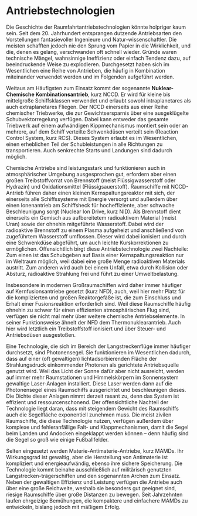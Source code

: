 # Antriebstechnologien

Die Geschichte der Raumfahrtantriebstechnologien könnte holpriger kaum sein. Seit dem 20. Jahrhundert entsprangen dutzende Antriebsarten den Vorstellungen fantasievoller Ingenieure und Natur-wissenschaftler. Die meisten schafften jedoch nie den Sprung vom Papier in die Wirklichkeit, und die, denen es gelang, verschwanden oft schnell wieder. Gründe waren technische Mängel, wahnsinnige Ineffizienz oder einfach Tendenz dazu, auf beeindruckende Weise zu explodieren.
Durchgesetzt haben sich im Wesentlichen eine Reihe von Antrieben, die häufig in Kombination miteinander verwendet werden und im Folgenden aufgeführt werden.

Weitaus am Häufigsten zum Einsatz kommt der sogenannte **Nuklear-Chemische Kombinationsantrieb**, kurz <hl>NCCD</hl>. Er wird für kleine bis mittelgroße Schiffsklassen verwendet und erlaubt sowohl intraplanetares als auch extraplanetares Fliegen.
Der <hl>NCCD</hl> einerseits aus einer Reihe chemischer Triebwerke, die zur Gewichtsersparnis über eine ausgeklügelte Schubvektorregelung verfügen. Dabei kann entweder das gesamte Triebwerk auf einem aufwändigen Kippmechanismus montiert sein oder an mehrere, auf dem Schiff verteilte Schwenkdüsen verteilt sein (Reaction Control System, kurz RCS). Dieses System erlaubt es im Wesentlichen, einen erheblichen Teil der Schubleistungen in alle Richtungen zu transportieren. Auch senkrechte Starts und Landungen sind dadurch möglich.

Chemische Antriebe sind leistungsstark und funktionieren auch in atmosphärischer Umgebung ausgesprochen gut, erfordern aber einen großen Treibstoffvorrat von Brennstoff (meist Flüssigwasserstoff oder Hydrazin) und Oxidationsmittel (Flüssigsauerstoff). Raumschiffe mit NCCD-Antrieb führen daher einen kleinen Kernspaltungsreaktor mit sich, der einerseits alle Schiffssysteme mit Energie versorgt und außerdem über einen Ionenantrieb am Schiffsheck für hocheffiziente, aber schwache Beschleunigung sorgt (<hl>Nuclear Ion Drive</hl>, kurz <hl>NID</hl>). Als Brennstoff dient einerseits ein Gemisch aus aufbereitetem radioaktivem Material (meist Uran) sowie der ohnehin mitgeführte Wasserstoff. Dabei wird der radioaktive Brennstoff zu einem Plasma aufgeheizt und anschließend von zugeführtem Wasserstoff umflossen. Dieser wird dabei ionisiert und durch eine Schwenkdüse abgeführt, um auch leichte Kurskorrektionen zu ermöglichen. Offensichtlich birgt diese Antriebstechnologie zwei Nachteile: Zum einen ist das Schubgeben auf Basis einer Kernspaltungsreaktion nur im Weltraum möglich, weil dabei eine große Menge radioaktiven Materials austritt. Zum anderen wird auch bei einem Unfall, etwa durch Kollision oder Absturz, radioaktive Strahlung frei und führt zu einer Umweltbelastung.

Insbesondere in modernen Großraumschiffen wird daher immer häufiger auf <hl>Kernfusionsantriebe</hl> gesetzt (kurz <hl>NFD</hl>), auch, weil hier mehr Platz für die komplizierten und großen Reaktorgefäße ist, die zum Einschluss und Erhalt einer Fusionsreaktion erforderlich sind. Weil diese Raumschiffe häufig ohnehin zu schwer für einen effizienten atmosphärischen Flug sind, verfügen sie nicht mal mehr über weitere chemische Antriebselemente. In seiner Funktionsweise ähnelt der NFD dem Thermonuklearantrieb. Auch hier wird letztlich ein Treibstoffstoff ionisiert und über Steuer- und Antriebsdüsen ausgestoßen.

Eine Technologie, die sich im Bereich der Langstreckenflüge immer häufiger durchsetzt, sind <hl>Photonensegel</hl>. Sie funktionieren im Wesentlichen dadurch, dass auf einer (oft gewaltigen) lichtadsorbierenden Fläche der Strahlungsdruck einkommender Photonen als gerichtete Antriebsquelle genutzt wird. Weil das Licht der Sonne dafür aber nicht ausreicht, werden auf immer mehr Raumstationen und Himmelskörpern im Sonnensystem gewaltige Laser-Anlagen installiert. Diese Laser werden dann auf die Photonensegel eines Raumschiffs ausgerichtet und beschleunigen dieses. Die Dichte dieser Anlagen nimmt derzeit rasant zu, denn das System ist effizient und ressourcenschonend. Der offensichtliche Nachteil der Technologie liegt daran, dass mit steigendem Gewicht des Raumschiffs auch die Segelfläche exponentiell zunehmen muss. Die meist zivilen Raumschiffe, die diese Technologie nutzen, verfügen außerdem über komplexe und fehleranfällige Falt- und Klappmechanismen, damit die Segel beim Landen und Andocken eingeklappt werden können – denn häufig sind die Segel so groß wie einige Fußballfelder.

Selten eingesetzt werden <hl>Materie-Antimaterie-Antriebe</hl>, kurz <hl>MAMD</hl>s. Ihr Wirkungsgrad ist gewaltig, aber die Herstellung von Antimaterie ist kompliziert und energieaufwändig, ebenso ihre sichere Speicherung. Die Technologie kommt beinahe ausschließlich auf militärisch genutzten Langstrecken-trägerschiffen und den sogenannten <hl>Archen</hl> zum Einsatz. Neben der gewaltigen Effizienz und Leistung verfügen die Antriebe auch über eine große Reichweite, weshalb sie besonders gut geeignet sind, riesige Raumschiffe über große Distanzen zu bewegen. Seit Jahrzehnten laufen ehrgeizige Bemühungen, die kompaktere und einfachere MAMDs zu entwickeln, bislang jedoch mit mäßigem Erfolg.